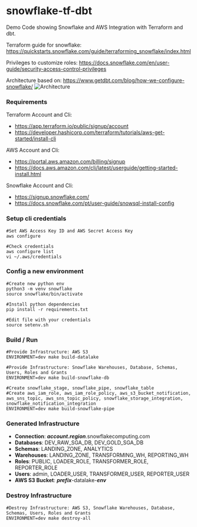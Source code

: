 # snowflake-tf-dbt
Demo Code showing Snowflake and AWS Integration with Terraform and dbt.

Terraform guide for snowflake:
https://quickstarts.snowflake.com/guide/terraforming_snowflake/index.html

Privileges to customize roles:
https://docs.snowflake.com/en/user-guide/security-access-control-privileges

Architecture based on: 
https://www.getdbt.com/blog/how-we-configure-snowflake/
![Architecture](https://cdn-images-1.medium.com/max/2400/1*FPxDaqugiCChkv5QxsoN7w.png)

###  Requirements
Terraform Account and Cli:
- https://app.terraform.io/public/signup/account
- https://developer.hashicorp.com/terraform/tutorials/aws-get-started/install-cli

AWS Account and Cli:
- https://portal.aws.amazon.com/billing/signup
- https://docs.aws.amazon.com/cli/latest/userguide/getting-started-install.html

Snowflake Account and Cli:
- https://signup.snowflake.com/
- https://docs.snowflake.com/pt/user-guide/snowsql-install-config

### Setup cli credentials
    #Set AWS Access Key ID and AWS Secret Access Key        
    aws configure

    #Check credentials 
    aws configure list
    vi ~/.aws/credentials

### Config a new environment
    #Create new python env 
    python3 -m venv snowflake 
    source snowflake/bin/activate        

    #Install python dependencies
    pip install -r requirements.txt
    
    #Edit file with your credentials
    source setenv.sh

### Build / Run
    #Provide Infrastructure: AWS S3 
    ENVIRONMENT=dev make build-datalake

    #Provide Infrastructure: Snowflake Warehouses, Database, Schemas, Users, Roles and Grants
    ENVIRONMENT=dev make build-snowflake-db
    
    #Create snowflake_stage, snowflake_pipe, snowflake_table
    #Create aws_iam_role, aws_iam_role_policy, aws_s3_bucket_notification, aws_sns_topic, aws_sns_topic_policy, snowflake_storage_integration, snowflake_notification_integration
    ENVIRONMENT=dev make build-snowflake-pipe


### Generated Infrastructure
- **Connection**: ___account.region___.snowflakecomputing.com
- **Databases**: DEV_RAW_SGA_DB, DEV_GOLD_SGA_DB
- **Schemas**: LANDING_ZONE, ANALYTICS
- **Warehouses**: LANDING_ZONE, TRANSFORMING_WH, REPORTING_WH
- **Roles**: PUBLIC, LOADER_ROLE, TRANSFORMER_ROLE, REPORTER_ROLE
- **Users**: admin, LOADER_USER, TRANSFORMER_USER, REPORTER_USER
- **AWS S3 Bucket**: ___prefix___-datalake-___env___

### Destroy Infrastructure
    #Destroy Infrastructure: AWS S3, Snowflake Warehouses, Database, Schemas, Users, Roles and Grants
    ENVIRONMENT=dev make destroy-all

